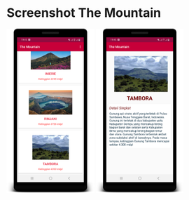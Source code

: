 # Screenshot The Mountain

<img src="https://raw.githubusercontent.com/shalsaazzahra11/mountain-asset/data_mountain/mountain_image/themountain1.png" width= "200" />

<img src="https://raw.githubusercontent.com/shalsaazzahra11/mountain-asset/data_mountain/mountain_image/themountain2.png" width= "200" />
